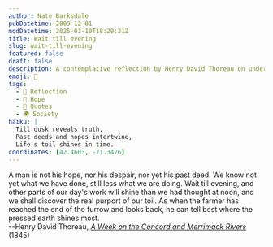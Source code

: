 ```yaml
---
author: Nate Barksdale
pubDatetime: 2009-12-01
modDatetime: 2025-03-10T18:29:21Z
title: Wait till evening
slug: wait-till-evening
featured: false
draft: false
description: A contemplative reflection by Henry David Thoreau on understanding our actions and their outcomes.
emoji: 🌾
tags:
  - 🌅 Reflection
  - 🌈 Hope
  - 📖 Quotes
  - 🌍 Society
haiku: |
  Till dusk reveals truth,  
  Past deeds and hopes intertwine,  
  Life's toil shines in time.
coordinates: [42.4603, -71.3476]
---
```


A man is not his hope, nor his despair, nor yet his past deed. We know not yet what we have done, still less what we are doing. Wait till evening, and other parts of our day's work will shine than we had thought at noon, and we shall discover the real purport of our toil. As when the farmer has reached the end of the furrow and looks back, he can tell best where the pressed earth shines most.  
--Henry David Thoreau, _[A Week on the Concord and Merrimack Rivers](http://books.google.com/books?pg=PA166&dq;=)_ (1845)
